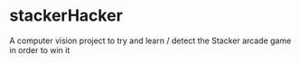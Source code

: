 # stackerHacker
A computer vision project to try and learn / detect the Stacker arcade game in order to win it
